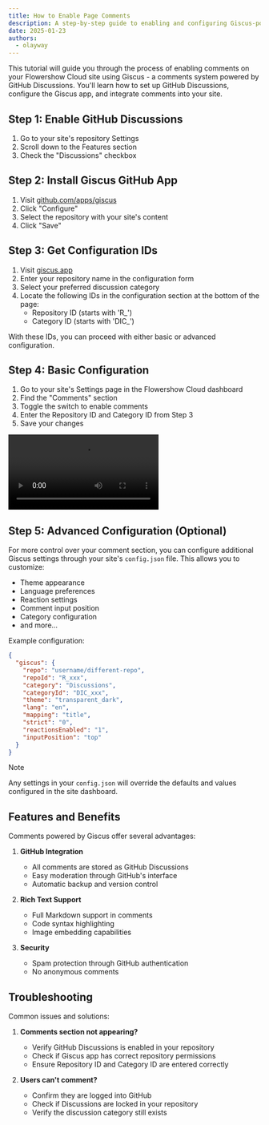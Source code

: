 ```yaml
---
title: How to Enable Page Comments
description: A step-by-step guide to enabling and configuring Giscus-powered comments on your Flowershow Cloud sites, allowing readers to engage with your content through GitHub Discussions.
date: 2025-01-23
authors:
  - olayway
---
```


This tutorial will guide you through the process of enabling comments on your Flowershow Cloud site using Giscus - a comments system powered by GitHub Discussions. You'll learn how to set up GitHub Discussions, configure the Giscus app, and integrate comments into your site.

## Step 1: Enable GitHub Discussions

1. Go to your site's repository Settings
2. Scroll down to the Features section
3. Check the "Discussions" checkbox

## Step 2: Install Giscus GitHub App

1. Visit [github.com/apps/giscus](https://github.com/apps/giscus)
2. Click "Configure"
3. Select the repository with your site's content
4. Click "Save"

## Step 3: Get Configuration IDs

1. Visit [giscus.app](https://giscus.app)
2. Enter your repository name in the configuration form
3. Select your preferred discussion category
4. Locate the following IDs in the configuration section at the bottom of the page:
   - Repository ID (starts with 'R_')
   - Category ID (starts with 'DIC_')

With these IDs, you can proceed with either basic or advanced configuration.

## Step 4: Basic Configuration

1. Go to your site's Settings page in the Flowershow Cloud dashboard
2. Find the "Comments" section
3. Toggle the switch to enable comments
4. Enter the Repository ID and Category ID from Step 3
5. Save your changes

![](/assets/cloud-comments-demo.mp4)

## Step 5: Advanced Configuration (Optional)

For more control over your comment section, you can configure additional Giscus settings through your site's `config.json` file. This allows you to customize:

- Theme appearance
- Language preferences
- Reaction settings
- Comment input position
- Category configuration
- and more...

Example configuration:

```json
{
  "giscus": {
    "repo": "username/different-repo",
    "repoId": "R_xxx",
    "category": "Discussions",
    "categoryId": "DIC_xxx",
    "theme": "transparent_dark",
    "lang": "en",
    "mapping": "title",
    "strict": "0",
    "reactionsEnabled": "1",
    "inputPosition": "top"
  }
}
```

> [!note]
> Any settings in your `config.json` will override the defaults and values configured in the site dashboard.

## Features and Benefits

Comments powered by Giscus offer several advantages:

1. **GitHub Integration**
   - All comments are stored as GitHub Discussions
   - Easy moderation through GitHub's interface
   - Automatic backup and version control

2. **Rich Text Support**
   - Full Markdown support in comments
   - Code syntax highlighting
   - Image embedding capabilities

3. **Security**
   - Spam protection through GitHub authentication
   - No anonymous comments

## Troubleshooting

Common issues and solutions:

1. **Comments section not appearing?**
   - Verify GitHub Discussions is enabled in your repository
   - Check if Giscus app has correct repository permissions
   - Ensure Repository ID and Category ID are entered correctly

2. **Users can't comment?**
   - Confirm they are logged into GitHub
   - Check if Discussions are locked in your repository
   - Verify the discussion category still exists
